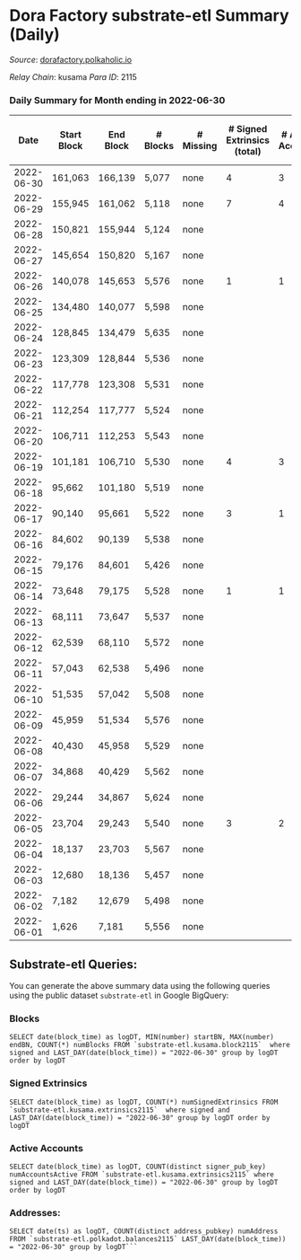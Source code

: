 # Dora Factory substrate-etl Summary (Daily)

_Source_: [dorafactory.polkaholic.io](https://dorafactory.polkaholic.io)

*Relay Chain*: kusama
*Para ID*: 2115



### Daily Summary for Month ending in 2022-06-30


| Date | Start Block | End Block | # Blocks | # Missing | # Signed Extrinsics (total) | # Active Accounts | # Addresses with Balances | # Events | # Transfers | # XCM Transfers In | # XCM Transfers Out |
| ---- | ----------- | --------- | -------- | --------- | --------------------------- | ----------------- | ------------------------- | -------- | ----------- | ------------------ | ------------------- |
| 2022-06-30 | 161,063 | 166,139 | 5,077 | none | 4 | 3 | 370 | 10,181 | 4  |   |   |
| 2022-06-29 | 155,945 | 161,062 | 5,118 | none | 7 | 4 | 370 | 10,272 | 366  |   |   |
| 2022-06-28 | 150,821 | 155,944 | 5,124 | none |  |  | 8 | 10,251 |   |   |   |
| 2022-06-27 | 145,654 | 150,820 | 5,167 | none |  |  | 8 | 10,337 |   |   |   |
| 2022-06-26 | 140,078 | 145,653 | 5,576 | none | 1 | 1 | 8 | 11,155 |   |   |   |
| 2022-06-25 | 134,480 | 140,077 | 5,598 | none |  |  | 8 | 11,199 |   |   |   |
| 2022-06-24 | 128,845 | 134,479 | 5,635 | none |  |  | 8 | 11,273 |   |   |   |
| 2022-06-23 | 123,309 | 128,844 | 5,536 | none |  |  | 8 | 11,075 |   |   |   |
| 2022-06-22 | 117,778 | 123,308 | 5,531 | none |  |  | 8 | 11,065 |   |   |   |
| 2022-06-21 | 112,254 | 117,777 | 5,524 | none |  |  | 8 | 11,051 |   |   |   |
| 2022-06-20 | 106,711 | 112,253 | 5,543 | none |  |  | 8 | 11,089 |   |   |   |
| 2022-06-19 | 101,181 | 106,710 | 5,530 | none | 4 | 3 | 8 | 11,087 | 1  | 1 ($4.90) | 1 ($4.95) |
| 2022-06-18 | 95,662 | 101,180 | 5,519 | none |  |  | 8 | 11,041 |   |   |   |
| 2022-06-17 | 90,140 | 95,661 | 5,522 | none | 3 | 1 | 8 | 11,068 | 1  | 1 ($14.88) | 2 ($4.96) |
| 2022-06-16 | 84,602 | 90,139 | 5,538 | none |  |  | 7 | 11,079 |   |   |   |
| 2022-06-15 | 79,176 | 84,601 | 5,426 | none |  |  | 7 | 10,856 |   |   |   |
| 2022-06-14 | 73,648 | 79,175 | 5,528 | none | 1 | 1 | 7 | 11,064 | 1  |   |   |
| 2022-06-13 | 68,111 | 73,647 | 5,537 | none |  |  | 7 | 11,092 |   | 1 ($4.63) |   |
| 2022-06-12 | 62,539 | 68,110 | 5,572 | none |  |  | 6 | 11,147 |   |   |   |
| 2022-06-11 | 57,043 | 62,538 | 5,496 | none |  |  | 6 | 10,995 |   |   |   |
| 2022-06-10 | 51,535 | 57,042 | 5,508 | none |  |  | 6 | 11,019 |   |   |   |
| 2022-06-09 | 45,959 | 51,534 | 5,576 | none |  |  | 6 | 11,155 |   |   |   |
| 2022-06-08 | 40,430 | 45,958 | 5,529 | none |  |  | 6 | 11,061 |   |   |   |
| 2022-06-07 | 34,868 | 40,429 | 5,562 | none |  |  | 6 | 11,127 |   |   |   |
| 2022-06-06 | 29,244 | 34,867 | 5,624 | none |  |  | 6 | 11,251 |   |   |   |
| 2022-06-05 | 23,704 | 29,243 | 5,540 | none | 3 | 2 | 6 | 11,101 | 1  |   |   |
| 2022-06-04 | 18,137 | 23,703 | 5,567 | none |  |  | 4 | 11,137 |   |   |   |
| 2022-06-03 | 12,680 | 18,136 | 5,457 | none |  |  | 4 | 10,917 |   |   |   |
| 2022-06-02 | 7,182 | 12,679 | 5,498 | none |  |  | 4 | 11,000 |   |   |   |
| 2022-06-01 | 1,626 | 7,181 | 5,556 | none |  |  | 4 | 11,115 |   |   |   |

## Substrate-etl Queries:
You can generate the above summary data using the following queries using the public dataset `substrate-etl` in Google BigQuery:


### Blocks
```
SELECT date(block_time) as logDT, MIN(number) startBN, MAX(number) endBN, COUNT(*) numBlocks FROM `substrate-etl.kusama.block2115`  where signed and LAST_DAY(date(block_time)) = "2022-06-30" group by logDT order by logDT
```


### Signed Extrinsics
```
SELECT date(block_time) as logDT, COUNT(*) numSignedExtrinsics FROM `substrate-etl.kusama.extrinsics2115`  where signed and LAST_DAY(date(block_time)) = "2022-06-30" group by logDT order by logDT
```


### Active Accounts
```
SELECT date(block_time) as logDT, COUNT(distinct signer_pub_key) numAccountsActive FROM `substrate-etl.kusama.extrinsics2115` where signed and LAST_DAY(date(block_time)) = "2022-06-30" group by logDT order by logDT
```


### Addresses:
```
SELECT date(ts) as logDT, COUNT(distinct address_pubkey) numAddress FROM `substrate-etl.polkadot.balances2115` LAST_DAY(date(block_time)) = "2022-06-30" group by logDT```

